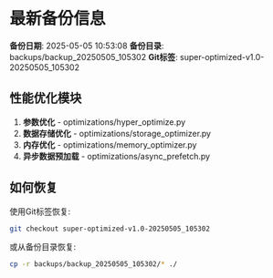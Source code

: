 # 最新备份信息

**备份日期**: 2025-05-05 10:53:08
**备份目录**: backups/backup_20250505_105302
**Git标签**: super-optimized-v1.0-20250505_105302

## 性能优化模块

1. **参数优化** - optimizations/hyper_optimize.py
2. **数据存储优化** - optimizations/storage_optimizer.py
3. **内存优化** - optimizations/memory_optimizer.py
4. **异步数据预加载** - optimizations/async_prefetch.py

## 如何恢复

使用Git标签恢复:
```bash
git checkout super-optimized-v1.0-20250505_105302
```

或从备份目录恢复:
```bash
cp -r backups/backup_20250505_105302/* ./
```
